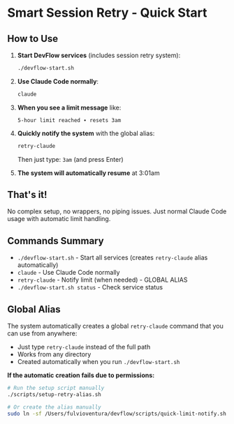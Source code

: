 # Smart Session Retry - Quick Start

## How to Use

1. **Start DevFlow services** (includes session retry system):
   ```bash
   ./devflow-start.sh
   ```

2. **Use Claude Code normally**:
   ```bash
   claude
   ```

3. **When you see a limit message** like:
   ```
   5-hour limit reached ∙ resets 3am
   ```

4. **Quickly notify the system** with the global alias:
   ```bash
   retry-claude
   ```
   Then just type: `3am` (and press Enter)

5. **The system will automatically resume** at 3:01am

## That's it!

No complex setup, no wrappers, no piping issues.
Just normal Claude Code usage with automatic limit handling.

## Commands Summary

- `./devflow-start.sh` - Start all services (creates `retry-claude` alias automatically)
- `claude` - Use Claude Code normally  
- `retry-claude` - Notify limit (when needed) - GLOBAL ALIAS
- `./devflow-start.sh status` - Check service status

## Global Alias

The system automatically creates a global `retry-claude` command that you can use from anywhere:
- Just type `retry-claude` instead of the full path
- Works from any directory
- Created automatically when you run `./devflow-start.sh`

**If the automatic creation fails due to permissions:**
```bash
# Run the setup script manually
./scripts/setup-retry-alias.sh

# Or create the alias manually
sudo ln -sf /Users/fulvioventura/devflow/scripts/quick-limit-notify.sh /usr/local/bin/retry-claude
```